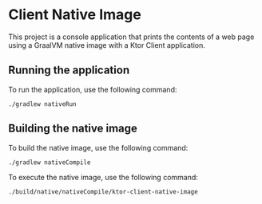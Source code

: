 # Client Native Image

This project is a console application that prints the contents of a web page using a GraalVM native image with a Ktor
Client application.

## Running the application

To run the application, use the following command:

```shell
./gradlew nativeRun
```

## Building the native image

To build the native image, use the following command:

```shell
./gradlew nativeCompile
```

To execute the native image, use the following command:

```shell
./build/native/nativeCompile/ktor-client-native-image
```
